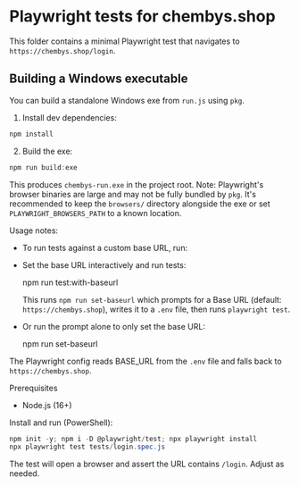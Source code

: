 # Playwright tests for chembys.shop

This folder contains a minimal Playwright test that navigates to `https://chembys.shop/login`.

## Building a Windows executable

You can build a standalone Windows exe from `run.js` using `pkg`.

1. Install dev dependencies:

```powershell
npm install
```

2. Build the exe:

```powershell
npm run build:exe
```

This produces `chembys-run.exe` in the project root. Note: Playwright's browser binaries are large and may not be fully bundled by `pkg`. It's recommended to keep the `browsers/` directory alongside the exe or set `PLAYWRIGHT_BROWSERS_PATH` to a known location.

Usage notes:

- To run tests against a custom base URL, run:

- Set the base URL interactively and run tests:

  npm run test:with-baseurl

  This runs `npm run set-baseurl` which prompts for a Base URL (default: `https://chembys.shop`), writes it to a `.env` file, then runs `playwright test`.

- Or run the prompt alone to only set the base URL:

  npm run set-baseurl

The Playwright config reads BASE_URL from the `.env` file and falls back to `https://chembys.shop`.

Prerequisites

- Node.js (16+)

Install and run (PowerShell):

```powershell
npm init -y; npm i -D @playwright/test; npx playwright install
npx playwright test tests/login.spec.js
```

The test will open a browser and assert the URL contains `/login`. Adjust as needed.
